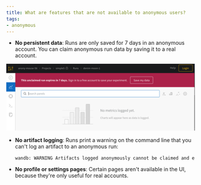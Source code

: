 ```yaml
---
title: What are features that are not available to anonymous users?
tags:
- anonymous
---
```

*   **No persistent data**: Runs are only saved for 7 days in an anonymous account. You can claim anonymous run data by saving it to a real account.


![](/images/app_ui/anon_mode_no_data.png)

*   **No artifact logging**: Runs print a warning on the command line that you can't log an artifact to an anonymous run:
    ```bash
    wandb: WARNING Artifacts logged anonymously cannot be claimed and expire after 7 days.
    ```

* **No profile or settings pages**: Certain pages aren't available in the UI, because they're only useful for real accounts.
